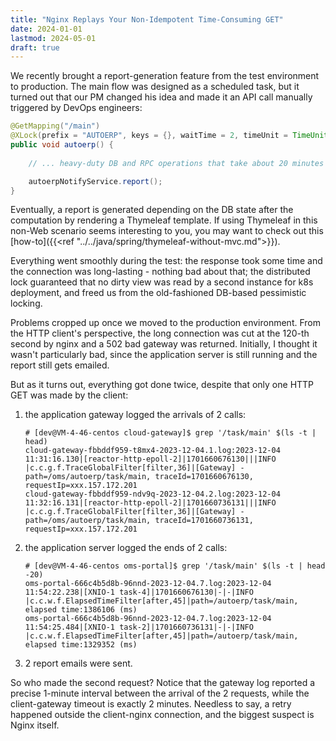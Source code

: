 ```yaml
---
title: "Nginx Replays Your Non-Idempotent Time-Consuming GET"
date: 2024-01-01
lastmod: 2024-05-01
draft: true
---
```


We recently brought a report-generation feature from the test environment to production.
The main flow was designed as a scheduled task, but it turned out that our PM changed his idea
and made it an API call manually triggered by DevOps engineers:

```java
@GetMapping("/main")
@XLock(prefix = "AUTOERP", keys = {}, waitTime = 2, timeUnit = TimeUnit.SECONDS)
public void autoerp() {
    
    // ... heavy-duty DB and RPC operations that take about 20 minutes

    autoerpNotifyService.report();
}
```

Eventually, a report is generated depending on the DB state after the computation by rendering a Thymeleaf template.
If using Thymeleaf in this non-Web scenario seems interesting to you, you may want to check out this [how-to]({{<ref "../../java/spring/thymeleaf-without-mvc.md">}}).

Everything went smoothly during the test: the response took some time and the connection was long-lasting - nothing bad about that; the distributed lock guaranteed that no dirty view was read by a second instance for k8s deployment, and freed us from the old-fashioned DB-based pessimistic locking.

Problems cropped up once we moved to the production environment.
From the HTTP client's perspective, the long connection was cut at the 120-th second by nginx and a 502 bad gateway was returned.
Initially, I thought it wasn't particularly bad, since the application server is still running and the report still gets emailed.

But as it turns out, everything got done twice, despite that only one HTTP GET was made by the client:

1. the application gateway logged the arrivals of 2 calls:

    ```log
    # [dev@VM-4-46-centos cloud-gateway]$ grep '/task/main' $(ls -t | head)
    cloud-gateway-fbbddf959-t8mx4-2023-12-04.1.log:2023-12-04 11:31:16.130|[reactor-http-epoll-2]|1701660676130|||INFO |c.c.g.f.TraceGlobalFilter[filter,36]|[Gateway] - path=/oms/autoerp/task/main, traceId=1701660676130, requestIp=xxx.157.172.201
    cloud-gateway-fbbddf959-ndv9q-2023-12-04.2.log:2023-12-04 11:32:16.131|[reactor-http-epoll-2]|1701660736131|||INFO |c.c.g.f.TraceGlobalFilter[filter,36]|[Gateway] - path=/oms/autoerp/task/main, traceId=1701660736131, requestIp=xxx.157.172.201
    ```

2. the application server logged the ends of 2 calls:

    ```log
    # [dev@VM-4-46-centos oms-portal]$ grep '/task/main' $(ls -t | head -20)
    oms-portal-666c4b5d8b-96nnd-2023-12-04.7.log:2023-12-04 11:54:22.238|[XNIO-1 task-4]|1701660676130|-|-|INFO |c.c.w.f.ElapsedTimeFilter[after,45]|path=/autoerp/task/main, elapsed time:1386106 (ms)
    oms-portal-666c4b5d8b-96nnd-2023-12-04.7.log:2023-12-04 11:54:25.484|[XNIO-1 task-2]|1701660736131|-|-|INFO |c.c.w.f.ElapsedTimeFilter[after,45]|path=/autoerp/task/main, elapsed time:1329352 (ms)
    ```

3. 2 report emails were sent.

So who made the second request?
Notice that the gateway log reported a precise 1-minute interval between the arrival of the 2 requests,
while the client-gateway timeout is exactly 2 minutes.
Needless to say, a retry happened outside the client-nginx connection, and the biggest suspect is Nginx itself.
